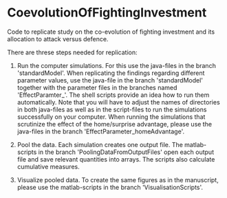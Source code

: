 # CoevolutionOfFightingInvestment
Code to replicate study on the co-evolution of fighting investment and its allocation to attack versus defence.

There are threse steps needed for replication:

1) Run the computer simulations.
   For this use the java-files in the branch 'standardModel'. When replicating the findings regarding different parameter values, use the java-file in the branch 'standardModel' together with the parameter files in the branches named 'EffectParamter_<parameter name>'. The shell scripts provide an idea how to run them automatically. Note that you will have to adjust the names of directories in both java-files as well as in the script-files to run the simulations successfully on your computer. When running the simulations that scrutinize the effect of the home/surprise advantage, please use the java-files in the branch 'EffectParameter_homeAdvantage'.
  
2) Pool the data.
   Each simulation creates one output file. The matlab-scripts in the branch 'PoolingDataFromOutputFiles' open each output file and save relevant quantities into arrays. The scripts also calculate cumulative measures.
 
3) Visualize pooled data.
   To create the same figures as in the manuscript, please use the matlab-scripts in the branch 'VisualisationScripts'.
   
